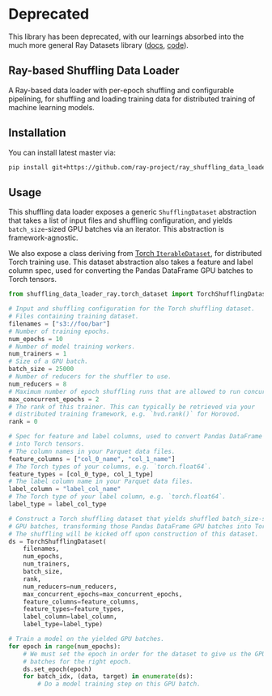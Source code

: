 # Deprecated

This library has been deprecated, with our learnings absorbed into the much more general Ray Datasets library ([docs](https://docs.ray.io/en/master/data/dataset.html), [code](https://github.com/ray-project/ray/tree/master/python/ray/data)).

## Ray-based Shuffling Data Loader

A Ray-based data loader with per-epoch shuffling and configurable pipelining, for shuffling and loading training data for distributed training of machine learning models.

## Installation

You can install latest master via:

```bash
pip install git+https://github.com/ray-project/ray_shuffling_data_loader.git@main#egg=ray_shuffling_data_loader
```

## Usage

This shuffling data loader exposes a generic `ShufflingDataset` abstraction that takes a list of input files and shuffling configuration, and yields `batch_size`-sized GPU batches via an iterator. This abstraction is framework-agnostic.

We also expose a class deriving from [Torch `IterableDataset`](https://pytorch.org/docs/stable/data.html#torch.utils.data.IterableDataset), for distributed Torch training use. This dataset abstraction also takes a feature and label column spec, used for converting the Pandas DataFrame GPU batches to Torch tensors.

```python
from shuffling_data_loader_ray.torch_dataset import TorchShufflingDataset

# Input and shuffling configuration for the Torch shuffling dataset.
# Files containing training dataset.
filenames = ["s3://foo/bar"]
# Number of training epochs.
num_epochs = 10
# Number of model training workers.
num_trainers = 1
# Size of a GPU batch.
batch_size = 25000
# Number of reducers for the shuffler to use.
num_reducers = 8
# Maximum number of epoch shuffling runs that are allowed to run concurrently.
max_concurrent_epochs = 2
# The rank of this trainer. This can typically be retrieved via your
# distributed training framework, e.g. `hvd.rank()` for Horovod.
rank = 0

# Spec for feature and label columns, used to convert Pandas DataFrame GPU batches
# into Torch tensors.
# The column names in your Parquet data files.
feature_columns = ["col_0_name", "col_1_name"]
# The Torch types of your columns, e.g. `torch.float64`.
feature_types = [col_0_type, col_1_type]
# The label column name in your Parquet data files.
label_column = "label_col_name"
# The Torch type of your label column, e.g. `torch.float64`.
label_type = label_col_type

# Construct a Torch shuffling dataset that yields shuffled batch_size-sized
# GPU batches, transforming those Pandas DataFrame GPU batches into Torch tensors.
# The shuffling will be kicked off upon construction of this dataset.
ds = TorchShufflingDataset(
    filenames,
    num_epochs,
    num_trainers,
    batch_size,
    rank,
    num_reducers=num_reducers,
    max_concurrent_epochs=max_concurrent_epochs,
    feature_columns=feature_columns,
    feature_types=feature_types,
    label_column=label_column,
    label_type=label_type)

# Train a model on the yielded GPU batches.
for epoch in range(num_epochs):
    # We must set the epoch in order for the dataset to give us the GPU
    # batches for the right epoch.
    ds.set_epoch(epoch)
    for batch_idx, (data, target) in enumerate(ds):
        # Do a model training step on this GPU batch.
```
